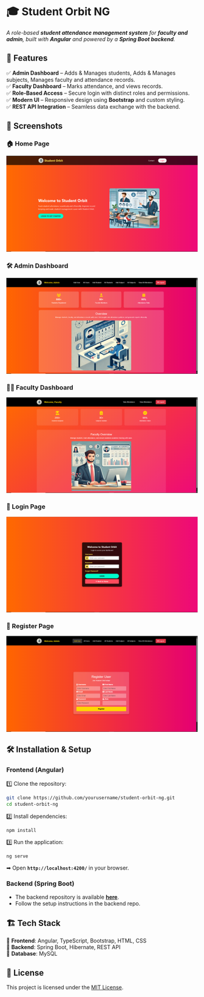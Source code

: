 # **🎓 Student Orbit NG**  

_A role-based **student attendance management system** for **faculty and admin**, built with **Angular** and powered by a **Spring Boot backend**._  

## 🚀 **Features**  
✅ **Admin Dashboard** – Adds & Manages students, Adds & Manages subjects, Manages faculty and attendance records.  
✅ **Faculty Dashboard** –  Marks attendance, and views records.  
✅ **Role-Based Access** – Secure login with distinct roles and permissions.  
✅ **Modern UI** – Responsive design using **Bootstrap** and custom styling.  
✅ **REST API Integration** – Seamless data exchange with the backend.  

## 📸 Screenshots

### 🏠 Home Page
![Home Page](src/assets/images/Home_page.png)

### 🛠️ Admin Dashboard
![Admin Dashboard](src/assets/images/Admin_dashboard.png)

### 👨‍🏫 Faculty Dashboard
![Faculty Dashboard](src/assets/images/Faculty_dashboard.png)

### 🔐 Login Page
![Login Page](src/assets/images/Login_page.png)

### 📝 Register Page
![Register Page](src/assets/images/Register_page.png)

## 🛠 **Installation & Setup**  

### **Frontend (Angular)**  
1️⃣ Clone the repository:  
   ```sh
   git clone https://github.com/yourusername/student-orbit-ng.git
   cd student-orbit-ng
   ```  
2️⃣ Install dependencies:  
   ```sh
   npm install
   ```  
3️⃣ Run the application:  
   ```sh
   ng serve
   ```  
   ➡ Open **`http://localhost:4200/`** in your browser.  

### **Backend (Spring Boot)**  
- The backend repository is available **[here](https://github.com/srv-geek/student-orbit-api)**.  
- Follow the setup instructions in the backend repo.  

## 🏗 **Tech Stack**  
🔹 **Frontend**: Angular, TypeScript, Bootstrap, HTML, CSS  
🔹 **Backend**: Spring Boot, Hibernate, REST API  
🔹 **Database**: MySQL  

## 📜 **License**  
This project is licensed under the [MIT License](LICENSE).
